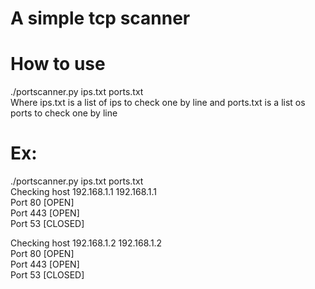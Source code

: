 # A simple tcp scanner

# How to use
./portscanner.py ips.txt ports.txt <br>
Where ips.txt is a list of ips to check one by line and ports.txt is a list os ports to check one by line <br>

# Ex:
./portscanner.py ips.txt ports.txt <br>
Checking host 192.168.1.1 192.168.1.1 <br>
Port 80 [OPEN] <br>
Port 443 [OPEN] <br>
Port 53 [CLOSED] <br>

Checking host 192.168.1.2 192.168.1.2 <br>
Port 80 [OPEN] <br>
Port 443 [OPEN] <br>
Port 53 [CLOSED] <br>
